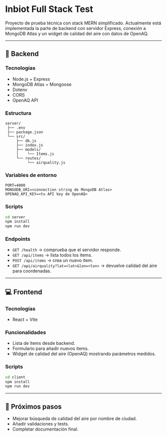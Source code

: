 # Inbiot Full Stack Test

Proyecto de prueba técnica con stack MERN simplificado.
Actualmente está implementada la parte de backend con servidor Express, conexión a MongoDB Atlas y un widget de calidad del aire con datos de OpenAQ.

---

## 🚀 Backend

### Tecnologías

* Node.js + Express
* MongoDB Atlas + Mongoose
* Dotenv
* CORS
* OpenAQ API

### Estructura

```
server/
 ├── .env
 ├── package.json
 └── src/
     ├── db.js
     ├── index.js
     ├── models/
     │    └── Items.js
     └── routes/
          └── airquality.js
```

### Variables de entorno

```
PORT=4000
MONGODB_URI=<connection string de MongoDB Atlas>
OPENAQ_API_KEY=<tu API key de OpenAQ>
```

### Scripts

```bash
cd server
npm install
npm run dev
```

### Endpoints

* `GET /health` → comprueba que el servidor responde.
* `GET /api/items` → lista todos los items.
* `POST /api/items` → crea un nuevo item.
* `GET /api/airquality?lat=<lat>&lon=<lon>` → devuelve calidad del aire para coordenadas.

---

## 💻 Frontend

### Tecnologías

* React + Vite

### Funcionalidades

* Lista de items desde backend.
* Formulario para añadir nuevos items.
* Widget de calidad del aire (OpenAQ) mostrando parámetros medidos.

### Scripts

```bash
cd client
npm install
npm run dev
```

---

## 📌 Próximos pasos

* Mejorar búsqueda de calidad del aire por nombre de ciudad.
* Añadir validaciones y tests.
* Completar documentación final.
